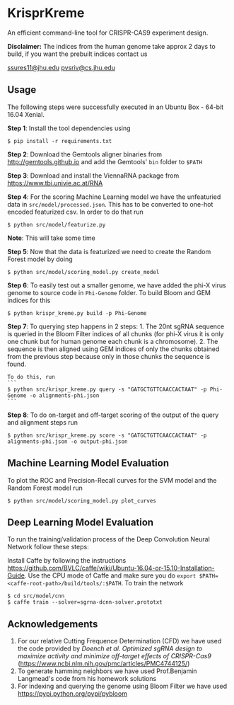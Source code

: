 # KrisprKreme

An efficient command-line tool for CRISPR-CAS9 experiment design.

**Disclaimer:** The indices from the human genome take approx 2 days to build, if you want the prebuilt indices contact us

ssures11@jhu.edu
pvsriv@cs.jhu.edu


## Usage

The following steps were successfully executed in an Ubuntu Box - 64-bit 16.04 Xenial.

**Step 1**:
Install the tool dependencies using
```
$ pip install -r requirements.txt
```

**Step 2**:
Download the Gemtools aligner binaries from http://gemtools.github.io and add the Gemtools' `bin` folder to `$PATH`

**Step 3**:
Download and install the ViennaRNA package from https://www.tbi.univie.ac.at/RNA

**Step 4**:
For the scoring Machine Learning model we have the unfeaturied data in `src/model/processed.json`. This has to be converted to
one-hot encoded featurized csv. In order to do that run
```
$ python src/model/featurize.py
```
**Note**: This will take some time

**Step 5**:
Now that the data is featurized we need to create the Random Forest model by doing
```
$ python src/model/scoring_model.py create_model
```

**Step 6**:
To easily test out a smaller genome, we have added the phi-X virus genome to source code in `Phi-Genome` folder. To build Bloom
and GEM indices for this
```
$ python krispr_kreme.py build -p Phi-Genome
```

**Step 7**:
To querying step happens in 2 steps:
    1. The 20nt sgRNA sequence is queried in the Bloom Filter indices of all chunks (for phi-X virus it is only one chunk but for human genome each chunk is a chromosome).
    2. The sequence is then aligned using GEM indices of only the chunks obtained from the previous step because only in those chunks the sequence is found.

    To do this, run
    ```
    $ python src/krispr_kreme.py query -s "GATGCTGTTCAACCACTAAT" -p Phi-Genome -o alignments-phi.json
    ```

**Step 8**:
To do on-target and off-target scoring of the output of the query and alignment steps run
```
$ python src/krispr_kreme.py score -s "GATGCTGTTCAACCACTAAT" -p alignments-phi.json -o output-phi.json
```

## Machine Learning Model Evaluation

To plot the ROC and Precision-Recall curves for the SVM model and the Random Forest model run
```
$ python src/model/scoring_model.py plot_curves
```

## Deep Learning Model Evaluation

To run the training/validation process of the Deep Convolution Neural Network follow these steps:

Install Caffe by following the instructions https://github.com/BVLC/caffe/wiki/Ubuntu-16.04-or-15.10-Installation-Guide. Use the
CPU mode of Caffe and make sure you do `export $PATH=<caffe-root-path>/build/tools/:$PATH`. To train the network

```
$ cd src/model/cnn
$ caffe train --solver=sgrna-dcnn-solver.prototxt
```

## Acknowledgements

1. For our relative Cutting Frequence Determination (CFD) we have used the code provided by
   _Doench et al. Optimized sgRNA design to maximize activity and minimize off-target effects of CRISPR-Cas9_
   (https://www.ncbi.nlm.nih.gov/pmc/articles/PMC4744125/)
2. To generate hamming neighbors we have used Prof.Benjamin Langmead's code from his homework solutions
3. For indexing and querying the genome using Bloom Filter we have used https://pypi.python.org/pypi/pybloom
